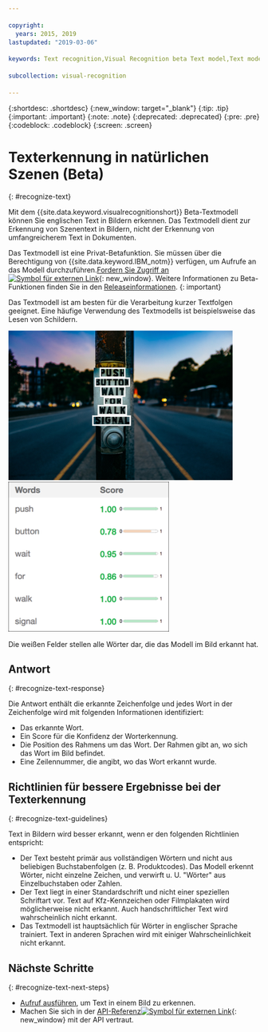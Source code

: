 ```yaml
---

copyright:
  years: 2015, 2019
lastupdated: "2019-03-06"

keywords: Text recognition,Visual Recognition beta Text model,Text model,recognize text

subcollection: visual-recognition

---
```


{:shortdesc: .shortdesc}
{:new_window: target="_blank"}
{:tip: .tip}
{:important: .important}
{:note: .note}
{:deprecated: .deprecated}
{:pre: .pre}
{:codeblock: .codeblock}
{:screen: .screen}

<!-- Link definitions -->

[api-ref-text]: https://{DomainName}/apidocs/visual-recognition/visual-recognition-v3-text

# Texterkennung in natürlichen Szenen (Beta)
{: #recognize-text}

Mit dem {{site.data.keyword.visualrecognitionshort}} Beta-Textmodell können Sie englischen Text in Bildern erkennen. Das Textmodell dient zur Erkennung von Szenentext in Bildern, nicht der Erkennung von umfangreicherem Text in Dokumenten.

Das Textmodell ist eine Privat-Betafunktion. Sie müssen über die Berechtigung von {{site.data.keyword.IBM_notm}} verfügen, um Aufrufe an das Modell durchzuführen.[Fordern Sie Zugriff an ![Symbol für externen Link](../../icons/launch-glyph.svg "Symbol für externen Link")](https://datasciencex.typeform.com/to/nU6efl){: new_window}. Weitere Informationen zu Beta-Funktionen finden Sie in den [Releaseinformationen](/docs/services/visual-recognition?topic=visual-recognition-release-notes#beta).
{: important}

Das Textmodell ist am besten für die Verarbeitung kurzer Textfolgen geeignet. Eine häufige Verwendung des Textmodells ist beispielsweise das Lesen von Schildern.

![Straßenschild mit Rahmen um die erkannten Wörter. Foto von Ashim D’Silva in Unsplash](images/walk-signal-detection.png) ![Bilder mit Wörtern, die auf einem Straßenschild erkannt wurden, und Konfidenzscores](images/walk-signal-response.png)

Die weißen Felder stellen alle Wörter dar, die das Modell im Bild erkannt hat.

## Antwort
{: #recognize-text-response}

Die Antwort enthält die erkannte Zeichenfolge und jedes Wort in der Zeichenfolge wird mit folgenden Informationen identifiziert:

- Das erkannte Wort.
- Ein Score für die Konfidenz der Worterkennung.
- Die Position des Rahmens um das Wort. Der Rahmen gibt an, wo sich das Wort im Bild befindet.
- Eine Zeilennummer, die angibt, wo das Wort erkannt wurde.

## Richtlinien für bessere Ergebnisse bei der Texterkennung
{: #recognize-text-guidelines}

Text in Bildern wird besser erkannt, wenn er den folgenden Richtlinien entspricht:

- Der Text besteht primär aus vollständigen Wörtern und nicht aus beliebigen Buchstabenfolgen (z. B. Produktcodes). Das Modell erkennt Wörter, nicht einzelne Zeichen, und verwirft u. U. "Wörter" aus Einzelbuchstaben oder Zahlen.
- Der Text liegt in einer Standardschrift und nicht einer speziellen Schriftart vor. Text auf Kfz-Kennzeichen oder Filmplakaten wird möglicherweise nicht erkannt. Auch handschriftlicher Text wird wahrscheinlich nicht erkannt.
- Das Textmodell ist hauptsächlich für Wörter in englischer Sprache trainiert. Text in anderen Sprachen wird mit einiger Wahrscheinlichkeit nicht erkannt.

## Nächste Schritte
{: #recognize-text-next-steps}

- [Aufruf ausführen](/docs/services/visual-recognition?topic=visual-recognition-tutorial-recognize-text#tutorial-recognize-text), um Text in einem Bild zu erkennen.
- Machen Sie sich in der [API-Referenz![Symbol für externen Link](../../icons/launch-glyph.svg "Symbol für externen Link")][api-ref-text]{: new_window} mit der API vertraut.
